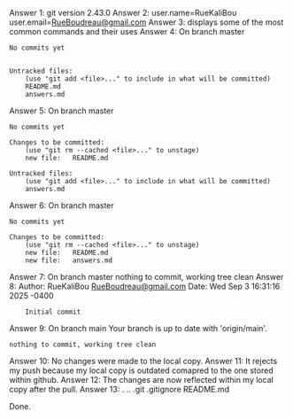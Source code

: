 Answer 1: 
    git version 2.43.0
Answer 2:
    user.name=RueKaliBou
    user.email=RueBoudreau@gmail.com
Answer 3:
    displays some of the most common commands and their uses
Answer 4:
    On branch master

    No commits yet


    Untracked files:
        (use "git add <file>..." to include in what will be committed)
	    README.md
        answers.md
Answer 5:
        On branch master

    No commits yet

    Changes to be committed:
        (use "git rm --cached <file>..." to unstage)
	    new file:   README.md

    Untracked files:
        (use "git add <file>..." to include in what will be committed)
	    answers.md
Answer 6:
    On branch master

    No commits yet

    Changes to be committed:
        (use "git rm --cached <file>..." to unstage)
	    new file:   README.md
	    new file:   answers.md

Answer 7:
    On branch master
    nothing to commit, working tree clean
Answer 8:
    Author: RueKaliBou <RueBoudreau@gmail.com>
    Date:   Wed Sep 3 16:31:16 2025 -0400

        Initial commit
Answer 9:
    On branch main
    Your branch is up to date with 'origin/main'.

    nothing to commit, working tree clean
Answer 10:
    No changes were made to the local copy.
Answer 11:
    It rejects my push because my local copy is outdated comapred to the one stored within github.
Answer 12:
    The changes are now reflected within my local copy after the pull.
Answer 13:
    .  ..  .git  .gitignore  README.md

Done.








